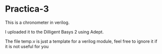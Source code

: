 # Practica-3

This is a chronometer in verilog.

I uploaded it to the Dilligent Basys 2 using Adept.


The file temp.v is just a template for a verilog module, feel free to ignore it if it is not useful for you
